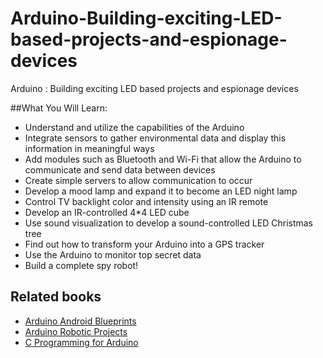 # Arduino-Building-exciting-LED-based-projects-and-espionage-devices
Arduino : Building exciting LED based projects and espionage devices

##What You Will Learn:

* Understand and utilize the capabilities of the Arduino
* Integrate sensors to gather environmental data and display this information in meaningful ways
* Add modules such as Bluetooth and Wi-Fi that allow the Arduino to communicate and send data between devices
* Create simple servers to allow communication to occur
* Develop a mood lamp and expand it to become an LED night lamp
* Control TV backlight color and intensity using an IR remote
* Develop an IR-controlled 4*4 LED cube
* Use sound visualization to develop a sound-controlled LED Christmas tree
* Find out how to transform your Arduino into a GPS tracker
* Use the Arduino to monitor top secret data
* Build a complete spy robot!

## Related books
- [Arduino Android Blueprints](https://www.packtpub.com/hardware-and-creative/arduino-android-blueprints?utm_source=github&utm_medium=repository&utm_campaign=9781784390389)
- [Arduino Robotic Projects](https://www.packtpub.com/hardware-and-creative/arduino-robotic-projects?utm_source=github&utm_medium=repository&utm_campaign=9781783989829)
- [C Programming for Arduino](https://www.packtpub.com/hardware-and-creative/c-programming-arduino?utm_source=github&utm_medium=repository&utm_campaign=9781849517584)
